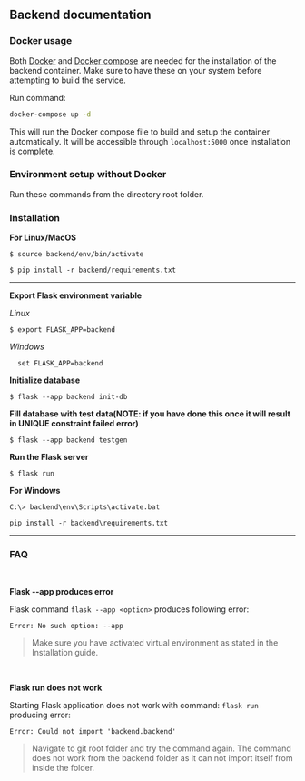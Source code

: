 ## Backend documentation

### Docker usage

Both [Docker](https://www.docker.com/) and [Docker compose](https://docs.docker.com/compose/install/linux/) are needed for the installation of the backend container. Make sure to have these on your system before attempting to build the service.

Run command:

```bash
docker-compose up -d
```

This will run the Docker compose file to build and setup the container automatically. It will be accessible through ```localhost:5000``` once installation is complete.

### Environment setup without Docker

Run these commands from the directory root folder.

### Installation

**For Linux/MacOS**

```shell
$ source backend/env/bin/activate
```

```shell
$ pip install -r backend/requirements.txt
```

---

**Export Flask environment variable**

*Linux*
```shell
$ export FLASK_APP=backend
```
*Windows*
```shell
  set FLASK_APP=backend
```
**Initialize database**

```shell
$ flask --app backend init-db
```

**Fill database with test data(NOTE: if you have done this once it will result in UNIQUE constraint failed error)**

```shell
$ flask --app backend testgen
```

**Run the Flask server**

```shell
$ flask run
```

**For Windows**

```shell
C:\> backend\env\Scripts\activate.bat
```

```shell
pip install -r backend\requirements.txt
```

***

### FAQ

<br>

**Flask --app produces error**

Flask command `flask --app <option>` produces following error:

```shell
Error: No such option: --app
```

> Make sure you have activated virtual environment as stated in the Installation guide.

<br>

**Flask run does not work**

Starting Flask application does not work with command:
`flask run` producing error:

```shell
Error: Could not import 'backend.backend'
```

> Navigate to git root folder and try the command again. The command does not work from the backend folder as it can not import itself from inside the folder.
